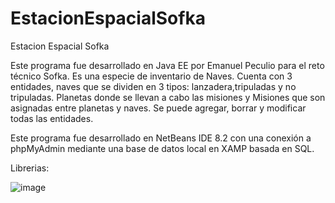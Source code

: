 # EstacionEspacialSofka
Estacion Espacial Sofka


Este programa fue desarrollado en Java EE por Emanuel Peculio para el reto técnico Sofka. Es una especie de inventario de Naves.
Cuenta con 3 entidades, naves que se dividen en 3 tipos: lanzadera,tripuladas y no tripuladas. Planetas donde se llevan a cabo las misiones y Misiones que son asignadas
entre planetas y naves. Se puede agregar, borrar y modificar todas las entidades.

Este programa fue desarrollado en NetBeans IDE 8.2 con una conexión a phpMyAdmin mediante una base de datos local en XAMP basada en SQL.

Librerias:

![image](https://user-images.githubusercontent.com/82419333/195926288-dd82f56c-836a-458b-8fb1-756a2afc0f96.png)

